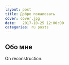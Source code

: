 ```yaml
---
layout: post
title: Добро пожаловать
cover: cover.jpg
date:   2017-10-25 12:00:00
categories: ru posts
---
```


## Обо мне

On reconstruction.
